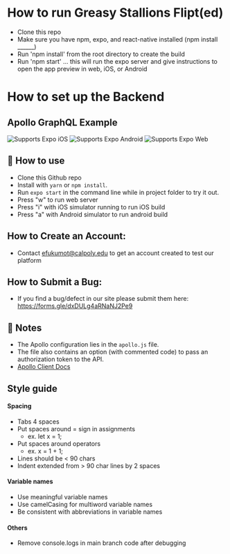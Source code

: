 # How to run Greasy Stallions Flipt(ed)
- Clone this repo
- Make sure you have npm, expo, and react-native installed (npm install ______)
- Run 'npm install' from the root directory to create the build
- Run 'npm start' ... this will run the expo server and give instructions to open the app preview in web, iOS, or Android



# How to set up the Backend
## Apollo GraphQL Example

<p>
  <!-- iOS -->
  <img alt="Supports Expo iOS" longdesc="Supports Expo iOS" src="https://img.shields.io/badge/iOS-4630EB.svg?style=flat-square&logo=APPLE&labelColor=999999&logoColor=fff" />
  <!-- Android -->
  <img alt="Supports Expo Android" longdesc="Supports Expo Android" src="https://img.shields.io/badge/Android-4630EB.svg?style=flat-square&logo=ANDROID&labelColor=A4C639&logoColor=fff" />
  <!-- Web -->
  <img alt="Supports Expo Web" longdesc="Supports Expo Web" src="https://img.shields.io/badge/web-4630EB.svg?style=flat-square&logo=GOOGLE-CHROME&labelColor=4285F4&logoColor=fff" />
</p>

## 🚀 How to use

- Clone this Github repo
- Install with `yarn` or `npm install`.
- Run `expo start` in the command line while in project folder to try it out.
- Press "w" to run web server
- Press "i" with iOS simulator running to run iOS build
- Press "a" with Android simulator to run android build

## How to Create an Account:

- Contact efukumot@calpoly.edu to get an account created to test our platform

## How to Submit a Bug:

- If you find a bug/defect in our site please submit them here: https://forms.gle/dxDULg4aRNaNJ2Pe9 

## 📝 Notes

- The Apollo configuration lies in the `apollo.js` file.
- The file also contains an option (with commented code) to pass an authorization token to the API.
- [Apollo Client Docs](https://www.apollographql.com/docs/react/v3.0-beta/)

## Style guide
#### Spacing
- Tabs 4 spaces
- Put spaces around = sign in assignments
  - ex. let x = 1;
- Put spaces around operators
  - ex. x = 1 + 1;
- Lines should be < 90 chars
- Indent extended from > 90 char lines by 2 spaces

#### Variable names
- Use meaningful variable names
- Use camelCasing for multiword variable names
- Be consistent with abbreviations in variable names

#### Others
- Remove console.logs in main branch code after debugging


